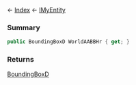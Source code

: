 ← [Index](Api-Index) ← [IMyEntity](VRage.Game.ModAPI.Ingame.IMyEntity)

### Summary

```csharp
public BoundingBoxD WorldAABBHr { get; }
```

### Returns

[BoundingBoxD](VRageMath.BoundingBoxD)

